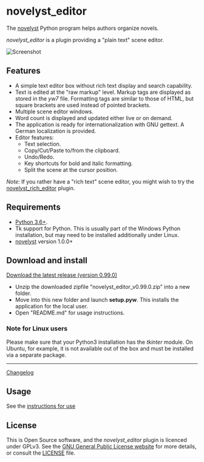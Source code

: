 # novelyst_editor

The [novelyst](https://peter88213.github.io/novelyst/) Python program helps authors organize novels.  

*novelyst_editor* is a plugin providing a "plain text" scene editor. 

![Screenshot](Screenshots/screen01.png)

## Features

- A simple text editor box without rich text display and search capability.
- Text is edited at the "raw markup" level. Markup tags are displayed as stored in the *yw7* file. Formatting tags are similar to those of HTML, but square brackets are used instead of pointed brackets.
- Multiple scene editor windows.
- Word count is displayed and updated either live or on demand.
- The application is ready for internationalization with GNU gettext. A German localization is provided. 
- Editor features:
    - Text selection.
    - Copy/Cut/Paste to/from the clipboard.
    - Undo/Redo.
    - Key shortcuts for bold and italic formatting.
    - Split the scene at the cursor position.
    
*Note:* If you rather have a "rich text" scene editor, you might wish to try the [novelyst_rich_editor](https://peter88213.github.io/novelyst_rich_editor) plugin.

## Requirements

- [Python 3.6+](https://www.python.org). 
- Tk support for Python. This is usually part of the Windows Python installation, but may need to be installed additionally under Linux.
- [novelyst](https://peter88213.github.io/novelyst/) version 1.0.0+

## Download and install

[Download the latest release (version 0.99.0)](https://github.com/peter88213/novelyst_editor/raw/main/dist/novelyst_editor_v0.99.0.zip)

- Unzip the downloaded zipfile "novelyst_editor_v0.99.0.zip" into a new folder.
- Move into this new folder and launch **setup.pyw**. This installs the application for the local user.
- Open "README.md" for usage instructions.

### Note for Linux users

Please make sure that your Python3 installation has the *tkinter* module. On Ubuntu, for example, it is not available out of the box and must be installed via a separate package. 

------------------------------------------------------------------

[Changelog](changelog)

## Usage

See the [instructions for use](usage)

## License

This is Open Source software, and the *novelyst_editor* plugin is licenced under GPLv3. See the
[GNU General Public License website](https://www.gnu.org/licenses/gpl-3.0.en.html) for more
details, or consult the [LICENSE](https://github.com/peter88213/novelyst_editor/blob/main/LICENSE) file.
